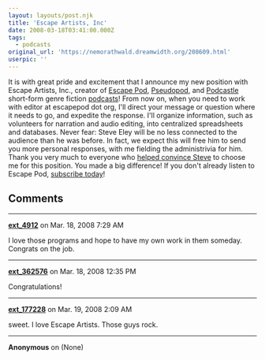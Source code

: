 ```yaml
---
layout: layouts/post.njk
title: 'Escape Artists, Inc'
date: 2008-03-18T03:41:00.000Z
tags: 
  - podcasts
original_url: 'https://nemorathwald.dreamwidth.org/208609.html'
userpic: ''
---
```

It is with great pride and excitement that I announce my new position with Escape Artists, Inc., creator of [Escape Pod](http://escapepod.org/), [Pseudopod](http://pseudopod.org/), and [Podcastle](http://podcastle.org/) short-form genre fiction [podcasts](http://escapepod.org/podcasting/)! From now on, when you need to work with editor at escapepod dot org, I'll direct your message or question where it needs to go, and expedite the response. I'll organize information, such as volunteers for narration and audio editing, into centralized spreadsheets and databases. Never fear: Steve Eley will be no less connected to the audience than he was before. In fact, we expect this will free him to send you more personal responses, with me fielding the administrivia for him. Thank you very much to everyone who [helped convince Steve](http://community.livejournal.com/penguicon/67771.html) to choose me for this position. You made a big difference! If you don't already listen to Escape Pod, [subscribe today](http://escapepod.org/subscribe/)!

## Comments

---

**[ext_4912](https://www.dreamwidth.org/users/ext_4912)** on Mar. 18, 2008 7:29 AM

I love those programs and hope to have my own work in them someday. Congrats on the job.

---

**[ext_362576](https://www.dreamwidth.org/users/ext_362576)** on Mar. 18, 2008 12:35 PM

Congratulations!

---

**[ext_177228](https://www.dreamwidth.org/users/ext_177228)** on Mar. 19, 2008 2:09 AM

sweet. I love Escape Artists. Those guys rock.

---

**Anonymous** on (None)

